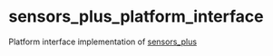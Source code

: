 # sensors_plus_platform_interface

Platform interface implementation of [sensors_plus][1]

[1]: https://github.com/fluttercommunity/sensors_plus